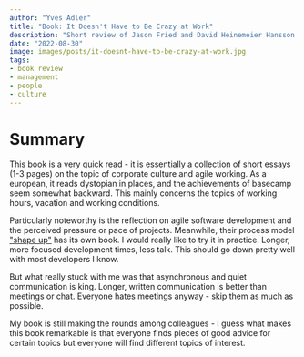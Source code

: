 ```yaml
---
author: "Yves Adler"
title: "Book: It Doesn't Have to Be Crazy at Work"
description: "Short review of Jason Fried and David Heinemeier Hansson's book about company and work culture"
date: "2022-08-30"
image: images/posts/it-doesnt-have-to-be-crazy-at-work.jpg
tags:
- book review
- management
- people
- culture
---
```


# Summary

This [book](https://37signals.com/books/#calm) is a very quick read - it is essentially a collection of short essays (1-3 pages) on the topic of corporate culture and agile working. As a european, it reads dystopian in places, and the achievements of basecamp seem somewhat backward. This mainly concerns the topics of working hours, vacation and working conditions.

Particularly noteworthy is the reflection on agile software development and the perceived pressure or pace of projects. Meanwhile, their process model ["shape up"](https://basecamp.com/shapeup) has its own book. I would really like to try it in practice. Longer, more focused development times, less talk. This should go down pretty well with most developers I know.

But what really stuck with me was that asynchronous and quiet communication is king. Longer, written communication is better than meetings or chat. Everyone hates meetings anyway - skip them as much as possible. 

My book is still making the rounds among colleagues - I guess what makes this book remarkable is that everyone finds pieces of good advice for certain topics but everyone will find different topics of interest. 